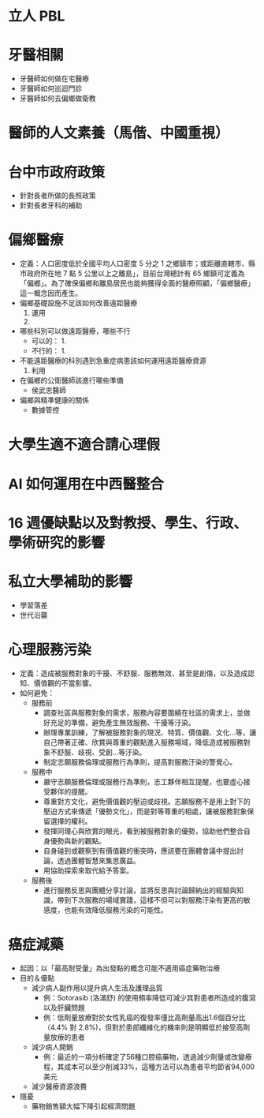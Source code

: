 # 立人 PBL 

# 牙醫相關
- 牙醫師如何做在宅醫療
- 牙醫師如何巡迴門診
- 牙醫師如何去偏鄉做衛教
# 醫師的人文素養（馬偕、中國重視）
# 台中市政府政策
- 針對長者所做的長照政策
- 針對長者牙科的補助
# 偏鄉醫療
- 定義：人口密度低於全國平均人口密度 5 分之 1 之鄉鎮市；或距離直轄市、縣市政府所在地 7 點 5 公里以上之離島」，目前台灣總計有 65 鄉鎮可定義為「偏鄉」。為了確保偏鄉和離島居民也能夠獲得全面的醫療照顧，「偏鄉醫療」這一概念因而產生。
- 偏鄉基礎設施不足該如何改善遠距醫療
    1. 運用
    2. 
- 哪些科別可以做遠距醫療，哪些不行
    - 可以的：
        1. 
    - 不行的：
        1. 
- 不能遠距醫療的科別遇到急重症病患該如何運用遠距醫療資源
    1. 利用
- 在偏鄉的公衛醫師該進行哪些準備
    - 侯武忠醫師
- 偏鄉與精準健康的關係
    - 數據管控
# 大學生適不適合請心理假
# AI 如何運用在中西醫整合
# 16 週優缺點以及對教授、學生、行政、學術研究的影響

# 私立大學補助的影響
- 學習落差
- 世代沿襲
# 心理服務污染
- 定義：造成被服務對象的干擾、不舒服、服務無效、甚至是創傷，以及造成認知、價值觀的不當影響。
- 如何避免：
    - 服務前
        - 調查社區與服務對象的需求，服務內容要圍繞在社區的需求上，並做好充足的準備，避免產生無效服務、干擾等汙染。
        - 辦理專業訓練，了解被服務對象的現況、特質、價值觀、文化...等，讓自己帶著正確、欣賞與尊重的觀點進入服務場域，降低造成被服務對象不舒服、歧視、受創...等汙染。
        - 制定志願服務倫理或服務行為準則，提高對服務汙染的警覺心。
    - 服務中
        - 嚴守志願服務倫理或服務行為準則，志工夥伴相互提醒，也要虛心接受夥伴的提醒。
        - 尊重對方文化，避免價值觀的壓迫或歧視。志願服務不是用上對下的壓迫方式來傳遞「優勢文化」，而是對等尊重的相處，讓被服務對象保留選擇的權利。
        - 發揮同理心與欣賞的眼光，看到被服務對象的優勢，協助他們整合自身優勢與新的觀點。
        - 自身碰到或觀察到有價值觀的衝突時，應該要在團體會議中提出討論，透過團體智慧來集思廣益。
        - 用協助探索來取代給予答案。
    - 服務後
        - 進行服務反思與團體分享討論，並將反思與討論歸納出的經驗與知識，帶到下次服務的場域實踐，這樣不但可以對服務汙染有更高的敏感度，也能有效降低服務污染的可能性。
# 癌症減藥
- 起因：以「最高耐受量」為出發點的概念可能不適用癌症藥物治療
- 目的＆優點
    - 減少病人副作用以提升病人生活及護理品質
        - 例：Sotorasib (洛滿舒) 的使用頻率降低可減少其對患者所造成的腹瀉以及肝臟問題
        - 例：低劑量放療對於女性乳癌的復發率僅比高劑量高出1.6個百分比（4.4% 對 2.8%)，但對於患部纖維化的機率則是明顯低於接受高劑量放療的患者
    - 減少病人開銷
        - 例：最近的一項分析確定了56種口腔癌藥物，透過減少劑量或改變療程，其成本可以至少削減33%，這種方法可以為患者平均節省94,000美元
    - 減少醫療資源浪費
- 隱憂
    - 藥物銷售額大幅下降引起經濟問題

